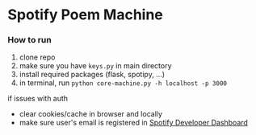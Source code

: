 # Spotify Poem Machine

### How to run
1. clone repo
2. make sure you have `keys.py` in main directory
3. install required packages (flask, spotipy, ...)
4. in terminal, run `python core-machine.py -h localhost -p 3000`

if issues with auth
- clear cookies/cache in browser and locally
- make sure user's email is registered in [Spotify Developer Dashboard](https://developer.spotify.com/dashboard)
